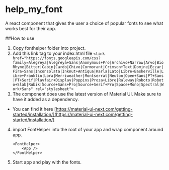 # help_my_font
A react component that gives the user a choice of popular fonts to see what works best for their app.

##How to use
1. Copy fonthelper folder into project.
2. Add this link tag to your index.html file
    ```<link href="https://fonts.googleapis.com/css?family=Alegreya|Alegreya+Sans|Anonymous+Pro|Archivo+Narrow|Arvo|BioRhyme|Bitter|Cabin|Cardo|Chivo|Cormorant|Crimson+Text|Domine|Eczar|Fira+Sans|Inconsolata|Inknut+Antiqua|Karla|Lato|Libre+Baskerville|Libre+Franklin|Lora|Merriweather|Montserrat|Neuton|Open+Sans|PT+Sans|PT+Serif|Playfair+Display|Poppins|Proza+Libre|Raleway|Roboto|Roboto+Slab|Rubik|Source+Sans+Pro|Source+Serif+Pro|Space+Mono|Spectral|Work+Sans" rel="stylesheet">```
3. The component does use the latest version of Material UI. Make sure to have it added as a dependency. 
  * You can find it here [https://material-ui-next.com/getting-started/installation/](https://material-ui-next.com/getting-started/installation/)
4. import FontHelper into the root of your app and wrap component around app.
    ```
    <FontHelper>
        <App />
    </FontHelper>
    ```
5. Start app and play with the fonts.
